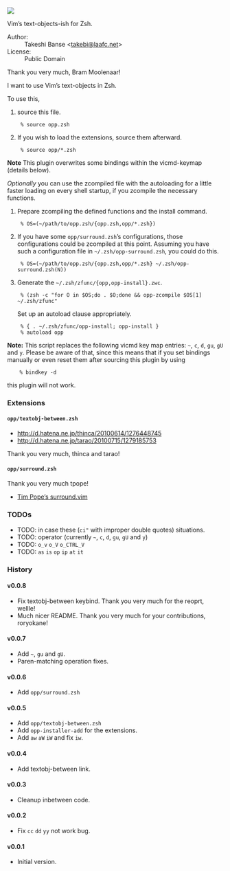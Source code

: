 <img src="https://github.com/hchbaw/opp.zsh/raw/readme/ciw.png" />

Vim’s text-objects-ish for Zsh.

<dl>
<dt>Author:</dt><dd>Takeshi Banse &lt;<a href="mailto:takebi@laafc.net">takebi@laafc.net</a>&gt;</dd>
<dt>License:</dt><dd>Public Domain</dd>
</dl>

Thank you very much, Bram Moolenaar!

I want to use Vim’s text-objects in Zsh.

To use this,

1. source this file.

        % source opp.zsh

2. If you wish to load the extensions, source them afterward.

        % source opp/*.zsh

**Note** This plugin overwrites some bindings within the vicmd-keymap (details below).

*Optionally* you can use the zcompiled file with the autoloading for a little faster loading on every shell startup, if you zcompile the necessary functions.

1. Prepare zcompiling the defined functions and the install command.

        % OS=(~/path/to/opp.zsh/{opp.zsh,opp/*.zsh})

2. If you have some `opp/surround.zsh`’s configurations, those configurations could be zcompiled at this point. Assuming you have such a configuration file in `~/.zsh/opp-surround.zsh`, you could do this.

        % OS=(~/path/to/opp.zsh/{opp.zsh,opp/*.zsh} ~/.zsh/opp-surround.zsh(N))

3. Generate the `~/.zsh/zfunc/{opp,opp-install}.zwc`.

        % (zsh -c "for O in $OS;do . $O;done && opp-zcompile $OS[1] ~/.zsh/zfunc"

   Set up an autoload clause appropriately.

        % { . ~/.zsh/zfunc/opp-install; opp-install }
        % autoload opp

**Note:** This script replaces the following vicmd key map entries: `~`, `c`, `d`, `gu`, `gU` and `y`. Please be aware of that, since this means that if you set bindings manually or even reset them after sourcing this plugin by using

        % bindkey -d

this plugin will not work.

### Extensions

#### `opp/textobj-between.zsh`

* http://d.hatena.ne.jp/thinca/20100614/1276448745
* http://d.hatena.ne.jp/tarao/20100715/1279185753

Thank you very much, thinca and tarao!

#### `opp/surround.zsh`

Thank you very much tpope!

* [Tim Pope’s surround.vim](http://www.vim.org/scripts/script.php?script_id=1697)

### TODOs

* TODO: in case these (`ci"` with improper double quotes) situations.
* TODO: operator (currently `~`, `c`, `d`, `gu`, `gU` and `y`)
* TODO: `o_v` `o_V` `o_CTRL_V`
* TODO: `as` `is` `op` `ip` `at` `it`

### History

#### v0.0.8
* Fix textobj-between keybind. Thank you very much for the reoprt, wellle!
* Much nicer README. Thank you very much for your contributions, roryokane!

#### v0.0.7
* Add `~`, `gu` and `gU`.
* Paren-matching operation fixes.

#### v0.0.6
* Add `opp/surround.zsh`

#### v0.0.5
* Add `opp/textobj-between.zsh`
* Add `opp-installer-add` for the extensions.
* Add `aw` `aW` `iW` and fix `iw`.

#### v0.0.4
* Add textobj-between link.

#### v0.0.3
* Cleanup inbetween code.

#### v0.0.2
* Fix `cc` `dd` `yy` not work bug.

#### v0.0.1
* Initial version.
